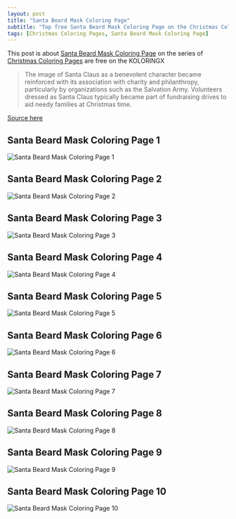 ```yaml
---
layout: post
title: "Santa Beard Mask Coloring Page"
subtitle: "Top free Santa Beard Mask Coloring Page on the Christmas Coloring Pages at Koloringx.xyz "
tags: [Christmas Coloring Pages, Santa Beard Mask Coloring Page]
---
```

This post is about [Santa Beard Mask Coloring Page](http://koloringx.xyz/blog/Santa-Beard-Mask-Coloring-Page) on the series of [Christmas Coloring Pages](http://koloringx.xyz) are free on the KOLORINGX
> The image of Santa Claus as a benevolent character became reinforced with its association with charity and philanthropy, particularly by organizations such as the Salvation Army. Volunteers dressed as Santa Claus typically became part of fundraising drives to aid needy families at Christmas time.

[Source here](https://en.wikipedia.org/wiki/Santa_Claus)
## Santa Beard Mask Coloring Page 1
![Santa Beard Mask Coloring Page 1](http://koloringx.xyz/Christmas-Coloring-Pages/Santa-Beard-Mask-Coloring-Page%20(1).png)

<script async src="https://pagead2.googlesyndication.com/pagead/js/adsbygoogle.js"></script> <!-- Koloringx --> 
 <ins class="adsbygoogle"  
   style="display:block"   
  data-ad-client="ca-pub-6753140515841889"   
  data-ad-slot="2585677186"  
   data-ad-format="auto"  
   data-full-width-responsive="true"></ins> 
 <script>  
   (adsbygoogle = window.adsbygoogle || []).push({}); 
 </script>

## Santa Beard Mask Coloring Page 2
![Santa Beard Mask Coloring Page 2](http://koloringx.xyz/Christmas-Coloring-Pages/Santa-Beard-Mask-Coloring-Page%20(2).png)
## Santa Beard Mask Coloring Page 3
![Santa Beard Mask Coloring Page 3](http://koloringx.xyz/Christmas-Coloring-Pages/Santa-Beard-Mask-Coloring-Page%20(3).png)
## Santa Beard Mask Coloring Page 4
![Santa Beard Mask Coloring Page 4](http://koloringx.xyz/Christmas-Coloring-Pages/Santa-Beard-Mask-Coloring-Page%20(4).png)
## Santa Beard Mask Coloring Page 5
![Santa Beard Mask Coloring Page 5](http://koloringx.xyz/Christmas-Coloring-Pages/Santa-Beard-Mask-Coloring-Page%20(5).png)
## Santa Beard Mask Coloring Page 6
![Santa Beard Mask Coloring Page 6](http://koloringx.xyz/Christmas-Coloring-Pages/Santa-Beard-Mask-Coloring-Page%20(6).png)
## Santa Beard Mask Coloring Page 7
![Santa Beard Mask Coloring Page 7](http://koloringx.xyz/Christmas-Coloring-Pages/Santa-Beard-Mask-Coloring-Page%20(7).png)
## Santa Beard Mask Coloring Page 8
![Santa Beard Mask Coloring Page 8](http://koloringx.xyz/Christmas-Coloring-Pages/Santa-Beard-Mask-Coloring-Page%20(8).png)
## Santa Beard Mask Coloring Page 9
![Santa Beard Mask Coloring Page 9](http://koloringx.xyz/Christmas-Coloring-Pages/Santa-Beard-Mask-Coloring-Page%20(9).png)
## Santa Beard Mask Coloring Page 10
![Santa Beard Mask Coloring Page 10](http://koloringx.xyz/Christmas-Coloring-Pages/Santa-Beard-Mask-Coloring-Page%20(10).png)

<script async src="https://pagead2.googlesyndication.com/pagead/js/adsbygoogle.js"></script> <!-- Koloringx --> 
 <ins class="adsbygoogle"  
   style="display:block"   
  data-ad-client="ca-pub-6753140515841889"   
  data-ad-slot="2585677186"  
   data-ad-format="auto"  
   data-full-width-responsive="true"></ins> 
 <script>  
   (adsbygoogle = window.adsbygoogle || []).push({}); 
 </script>


